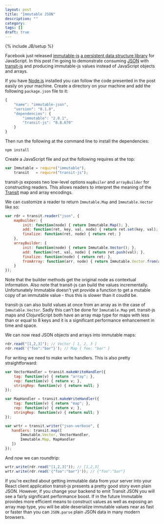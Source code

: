 ```yaml
---
layout: post
title: "Immutable JSON"
description: ""
category: 
tags: []
draft: true
---
```

{% include JB/setup %}

Facebook just released
[immutable-js](https://github.com/facebook/immutable-js) [a persistent
data structure
library](http://en.wikipedia.org/wiki/Persistent_data_structure) for
JavaScript. In this post I'm going to demonstrate consuming [JSON](http://json.org) with
[transit-js](http://github.com/cognitect/transit-js) and producing
immutable-js values instead of JavaScript objects and arrays.

If you have [Node.js](http://nodejs.org) installed you can follow the
code presented in the post easily on your machine. Create a directory
on your machine and add the following `package.json` file to it:

```js
{
    "name": "immutable-json",
    "version": "0.1.0",
    "dependencies": {
        "immutable": "2.0.1",
        "transit-js": "0.8.670"
    }
}
```

Then run the following at the command line to install the
dependencies:

```
npm install
```

Create a JavaScript file and put the following requires at the top:

```js
var Immutable = require("immutable"),
    transit   = require("transit-js");
```

transit-js exposes two low-level options `mapBuiler` and
`arrayBuilder` for constructing readers. This allows readers to
interpret the meaning of the [Transit](http://transit-format.org) map
and array encodings.

We can customize a reader to return `Immutable.Map` and
`Immutable.Vector` like so:

```js
var rdr = transit.reader("json", {
    mapBuilder: {
        init: function(node) { return Immutable.Map(); },
        add: function(ret, key, val, node) { return ret.set(key, val);  },
        finalize: function(ret, node) { return ret; }
    },
    arrayBuilder: {
        init: function(node) { return Immutable.Vector(); },
        add: function(ret, val, node) { return ret.push(val); },
        finalize: function(node) { return ret; },
        fromArray: function(arr, node) { return Immutable.Vector.from(arr); }
    }
});
```

Note that the builder methods get the original node as contextual
information. Also note that transit-js can build the values
incrementally. Unfortunately Immutable doesn't yet provide a function
to get a mutable copy of an immutable value - thus this is slower
than it coudld be.

transit-js can also build values at once from an array as in the case
of `Immutable.Vector`. Sadly this can't be done for `Immutable.Map`
yet. transit-js maps and ClojureScript both have an array map type for
maps with less than or equal to 8 keys and it is a significant
performance enhancement in time and space.

We can now read JSON objects and arrays into immutable maps:

```js
rdr.read("[1,2,3]"); // Vector [ 1, 2, 3 ]
rdr.read('{"foo":"bar"}'); // Map { foo: "bar" }
```

For writing we need to make write handlers. This is also pretty
straightforward:

```js
var VectorHandler = transit.makeWriteHandler({
    tag: function(v) { return "array"; },
    rep: function(v) { return v; },
    stringRep: function(v) { return null; }
});

var MapHandler = transit.makeWriteHandler({
    tag: function(v) { return "map"; },
    rep: function(v) { return v; },
    stringRep: function(v) { return null; }
});

var wrtr = transit.writer("json-verbose", {
   handlers: transit.map([
       Immutable.Vector, VectorHandler,
       Immutable.Map, MapHandler
   ]) 
});
```

And now we can roundtrip:

```js
wrtr.write(rdr.read("[1,2,3]")); // [1,2,3]
wrtr.write(rdr.read('{"foo":"bar"}')); // {"foo":"bar"}
```

If you're excited about getting immutable data from your server into
your React client application transit-js presents a pretty good story
even plain JSON. However, if you change your backend to emit Transit
JSON you will see a fairly significant performance boost. If in the
future Immutable provides more efficient means to construct values as
well as exposing an array map type, you will be able deserialize
immutable values near as fast or faster than you can `JSON.parse` plain
JSON data in many modern browsers.